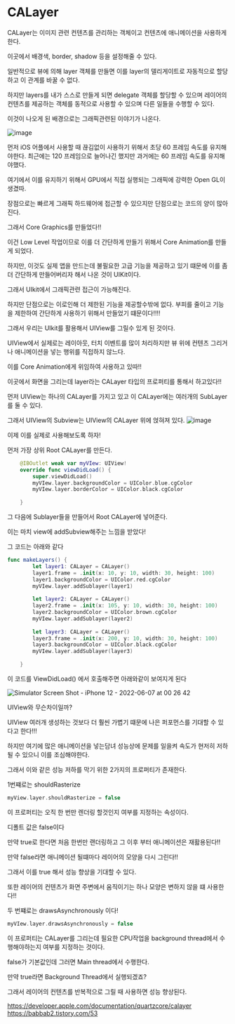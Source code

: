 # CALayer

CALayer는 이미지 관련 컨텐츠를 관리하는 객체이고 컨텐츠에 애니메이션을 사용하게 한다.

이곳에서 배경색, border, shadow 등을 설정해줄 수 있다.

일반적으로 뷰에 의해 layer 객체를 만들면 이를 layer의 델리게이트로 자동적으로 할당하고 이 관계를 바꿀 수 없다.

하지만 layers를 내가 스스로 만들게 되면 delegate 객체를 할당할 수 있으며 레이어의 컨텐츠를 제공하는 객체를 동적으로 사용할 수 있으며 다른 일들을 수행할 수 있다.

이것이 나오게 된 배경으로는
그래픽관련된 이야기가 나온다.

![image](https://user-images.githubusercontent.com/52434820/172189922-9b473bc5-8fa4-48b1-a998-feb8eafcc9c0.png)

먼저 iOS 어플에서 사용할 때 끊김없이 사용하기 위해서 초당 60 프레임 속도를 유지해야한다.
최근에는 120 프레임으로 늘어나긴 했지만 과거에는 60 프레임 속도를 유지해야했다.

여기에서 이를 유지하기 위해서 GPU에서 직접 실행되는 그래픽에 강력한 Open GL이 생겼따.

장점으로는 빠르게 그래픽 하드웨어에 접근할 수 있으지만 단점으로는 코드의 양이 많아진다.

그래서 Core Graphics를 만들었다!!

이건 Low Level 작업이므로 이를 더 간단하게 만들기 위해서 Core Animation를 만들게 되었다.

하지만, 이것도 실제 앱을 만드는데 불필요한 고급 기능을 제공하고 있기 떄문에 이를 좀 더 간단하게 만들어버리자 해서 나온 것이
UIKit이다.

그래서 UIkit에서 그래픽관련 접근이 가능해진다.

하지만 단점으로는 이로인해 더 제한된 기능을 제공할수밖에 없다. 부피를 줄이고 기능을 제한하여 간단하게 사용하기 위해서 만들었기 떄문이다!!!!

그래서 우리는 UIkit를 활용해서 UIView를 그릴수 있게 된 것이다.

UIView에서 실제로는 레이아웃, 터치 이벤트를 많이 처리하지만 뷰 위에 컨텐츠 그리거나 애니메이션을 넣는 행위를 직접하지 않느다.

이를 Core Animation에게 위임하여 사용하고 있따!!

이곳에서 화면을 그리는데 layer라는 CALayer 타입의 프로퍼티를 통해서 하고있다!!

먼저 UIView는 하나의 CALayer를 가지고 있고
이 CALayer에는 여러개의 SubLayer를 둘 수 있다.

그래서 UIView의 Subview는 UIView의 CALayer 위에 얹혀져 있다.
![image](https://user-images.githubusercontent.com/52434820/172191120-d2aaa7a3-c2f2-412b-a321-b95f008d0c5a.png)

이제 이를 실제로 사용해보도록 하자!

먼저 가장 상위 Root CALayer를 만든다.
```swift
    @IBOutlet weak var myVIew: UIView!
    override func viewDidLoad() {
        super.viewDidLoad()
        myVIew.layer.backgroundColor = UIColor.blue.cgColor
        myVIew.layer.borderColor = UIColor.black.cgColor
        
    }
```

그 다음에 Sublayer들을 만들어서 Root CALayer에 넣어준다.

이는 마치 view에 addSubview해주는 느낌을 받았다!

그 코드는 아래와 같다

```swift
func makeLayers() {
        let layer1: CALayer = CALayer()
        layer1.frame = .init(x: 10, y: 10, width: 30, height: 100)
        layer1.backgroundColor = UIColor.red.cgColor
        myVIew.layer.addSublayer(layer1)
        
        let layer2: CALayer = CALayer()
        layer2.frame = .init(x: 105, y: 10, width: 30, height: 100)
        layer2.backgroundColor = UIColor.brown.cgColor
        myVIew.layer.addSublayer(layer2)
        
        let layer3: CALayer = CALayer()
        layer3.frame = .init(x: 200, y: 10, width: 30, height: 100)
        layer3.backgroundColor = UIColor.black.cgColor
        myVIew.layer.addSublayer(layer3)
    
    }
```

이 코드를 ViewDidLoad() 에서 호출해주면 
아래와같이 보여지게 된다

![Simulator Screen Shot - iPhone 12 - 2022-06-07 at 00 26 42](https://user-images.githubusercontent.com/52434820/172192885-0995e535-b4da-439c-a0c5-c05e276ab5a8.png)

UIView와 무슨차이일까? 

UIView 여러개 생성하는 것보다 더 훨씬 가볍기 떄문에 나은 퍼포먼스를 기대할 수 있다고 한다!!!

하지만 여기에 많은 애니메이션을 넣는담녀 성능상에 문제를 일을켜
속도가 현저히 저하될 수 있으니 이를 조심해야한다.

그래서 이와 같은 성능 저하를 막기 위한 2가지의 프로퍼티가 존재한다.

1번쨰로는 shouldRasterize
```swift
myView.layer.shouldRasterize = false
```

이 프로퍼티는 오직 한 번만 렌더링 할것인지 여부를 지정하는 속성이다.

디폴트 값은 false이다

만약 true로 한다면 처음 한번만 랜더링하고 그 이후 부터 애니메이션은 재홣용된다!!

만약 false라면 애니메이션 될떄마다 레이어의 모양을 다시 그린다!!

그래서 이를 true 해서 성능 향상을 기대할 수 있다.

또한 레이어의 컨텐츠가 화면 주변에서 움직이기는 하나 모양은 변하지 않을 떄 사용한다!!

두 번쨰로는 drawsAsynchronously 이다!

```swift
myVIew.layer.drawsAsynchronously = false
```

이 프로퍼티는 CALayer를 그리는데 필요한 CPU작업을 background thread에서 수행해야하는지 여부를 지정하는 것이다.

false가 기본값인데 그러면 Main thread에서 수행한다.

만약 true라면 Background Thread에서 실행되겠죠?

그래서 레이어의 컨텐츠를 반복적으로 그릴 때 사용하면 성능 향상된다.


https://developer.apple.com/documentation/quartzcore/calayer
https://babbab2.tistory.com/53